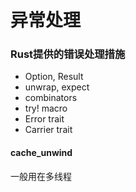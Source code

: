 # 异常处理
### Rust提供的错误处理措施  
- Option, Result  
- unwrap, expect  
- combinators  
- try! macro  
- Error trait  
- Carrier trait  

#### cache_unwind  
一般用在多线程